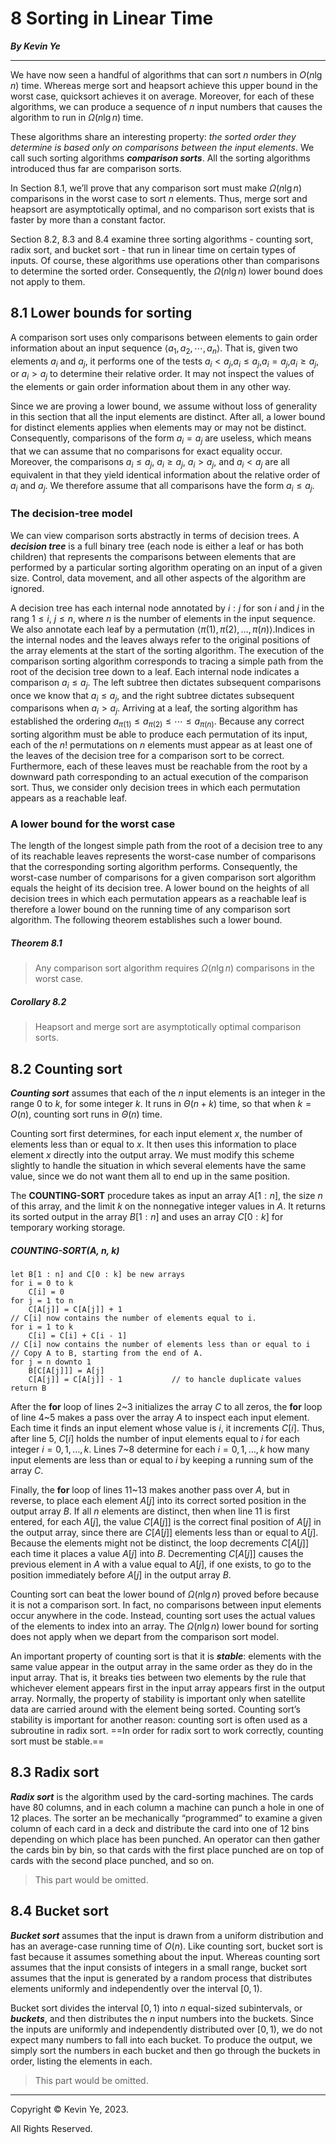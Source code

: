 # 8	Sorting in Linear Time

***By Kevin Ye***

---

We have now seen a handful of algorithms that can sort $n$ numbers in $O(n\lg n)$ time. Whereas merge sort and heapsort achieve this upper bound in the worst case, quicksort achieves it on average. Moreover, for each of these algorithms, we can produce a sequence of $n$ input numbers that causes the algorithm to run in $\Omega(n\lg n)$ time.

These algorithms share an interesting property: *the sorted order they determine is based only on comparisons between the input elements*. We call such sorting algorithms ***comparison sorts***. All the sorting algorithms introduced thus far are comparison sorts.

In Section 8.1, we’ll prove that any comparison sort must make $\Omega(n\lg n)$ comparisons in the worst case to sort $n$ elements. Thus, merge sort and heapsort are asymptotically optimal, and no comparison sort exists that is faster by more than a constant factor.

Section 8.2, 8.3 and 8.4 examine three sorting algorithms - counting sort, radix sort, and bucket sort - that run in linear time on certain types of inputs. Of course, these algorithms use operations other than comparisons to determine the sorted order. Consequently, the $\Omega(n\lg n)$ lower bound does not apply to them.





## 8.1	Lower bounds for sorting

A comparison sort uses only comparisons between elements to gain order information about an input sequence $\left \langle a_1,a_2,\cdots,a_n\right \rangle$. That is, given two elements $a_i$ and $a_j$, it performs one of the tests $a_i<a_j$,$a_i\leqslant a_j$,$a_i=a_j$,$a_i\geqslant a_j$, or $a_i>a_j$ to determine their relative order. It may not inspect the values of the elements or gain order information about them in any other way.

Since we are proving a lower bound, we assume without loss of generality in this section that all the input elements are distinct. After all, a lower bound for distinct elements applies when elements may or may not be distinct. Consequently, comparisons of the form $a_i=a_j$ are useless, which means that we can assume that no comparisons for exact equality occur. Moreover, the comparisons $a_i\leqslant a_j$, $a_i\geqslant a_j$, $a_i>a_j$, and $a_i<a_j$ are all equivalent in that they yield identical information about the relative order of $a_i$ and $a_j$. We therefore assume that all comparisons have the form $a_i\leqslant a_j$.



### The decision-tree model

We can view comparison sorts abstractly in terms of decision trees. A ***decision tree*** is a full binary tree (each node is either a leaf or has both children) that represents the comparisons between elements that are performed by a particular sorting algorithm operating on an input of a given size. Control, data movement, and all other aspects of the algorithm are ignored.

A decision tree has each internal node annotated by $i:j$ for son $i$ and $j$ in the rang $1\leqslant i$, $j\leqslant n$, where $n$ is the number of elements in the input sequence. We also annotate each leaf by a permutation $\langle \pi(1), \pi(2),\dots,\pi(n)\rangle$.Indices in the internal nodes and the leaves always refer to the original positions of the array elements at the start of the sorting algorithm. The execution of the comparison sorting algorithm corresponds to tracing a simple path from the root of the decision tree down to a leaf. Each internal node indicates a comparison $a_i\leqslant a_j$. The left subtree then dictates subsequent comparisons once we know that $a_i\leqslant a_j$, and the right subtree dictates subsequent comparisons when $a_i>a_j$. Arriving at a leaf, the sorting algorithm has established the ordering $a_{\pi(1)}\leqslant a_{\pi(2)}\leqslant \cdots \leqslant a_{\pi(n)}$. Because any correct sorting algorithm must be able to produce each permutation of its input, each of the $n!$ permutations on $n$ elements must appear as at least one of the leaves of the decision tree for a comparison sort to be correct. Furthermore, each of these leaves must be reachable from the root by a downward path corresponding to an actual execution of the comparison sort. Thus, we consider only decision trees in which each permutation appears as a reachable leaf.

### A lower bound for the worst case

The length of the longest simple path from the root of a decision tree to any of its reachable leaves represents the worst-case number of comparisons that the corresponding sorting algorithm performs. Consequently, the worst-case number of comparisons for a given comparison sort algorithm  equals the height of its decision tree. A lower bound on the heights of all decision trees in which each permutation appears as a reachable leaf is therefore a lower bound on the running time of any comparison sort algorithm. The following theorem establishes such a lower bound.

##### Theorem 8.1

>  Any comparison sort algorithm requires $\Omega(n\lg n)$ comparisons in the worst case.

##### Corollary 8.2

> Heapsort and merge sort are asymptotically optimal comparison sorts.





## 8.2	Counting sort

***Counting sort*** assumes that each of the $n$ input elements is an integer in the range $0$ to $k$, for some integer $k$. It runs in $\Theta(n+k)$ time, so that when $k=O(n)$, counting sort runs in $\Theta(n)$ time.

Counting sort first determines, for each input element $x$, the number of elements less than or equal to $x$. It then uses this information to place element $x$ directly into the output array. We must modify this scheme slightly to handle the situation in which several elements have the same value, since we do not want them all to end up in the same position.

The **COUNTING-SORT** procedure takes as input an array $A[1:n]$, the size $n$ of this array, and the limit $k$ on the nonnegative integer values in $A$. It returns its sorted output in the array $B[1:n]$ and uses an array $C[0:k]$ for temporary working storage.

##### COUNTING-SORT($A$, $n$, $k$)

```pseudocode
let B[1 : n] and C[0 : k] be new arrays
for i = 0 to k
	C[i] = 0
for j = 1 to n
	C[A[j]] = C[A[j]] + 1
// C[i] now contains the number of elements equal to i.
for i = 1 to k
	C[i] = C[i] + C[i - 1]
// C[i] now contains the number of elements less than or equal to i
// Copy A to B, starting from the end of A.
for j = n downto 1
	B[C[A[j]]] = A[j]
	C[A[j]] = C[A[j]] - 1			// to hancle duplicate values
return B
```

After the **for** loop of lines 2~3 initializes the array $C$ to all zeros, the **for** loop of line 4~5 makes a pass over the array $A$ to inspect each input element. Each time it finds an input element whose value is $i$, it increments $C[i]$. Thus, after line 5, $C[i]$ holds the number of input elements equal to $i$ for each integer $i=0,1,\dots,k$. Lines 7~8 determine for each $i=0,1,\dots,k$ how many input elements are less than or equal to $i$ by keeping a running sum of the array $C$.

Finally, the **for** loop of lines 11~13 makes another pass over $A$, but in reverse, to place each element $A[j]$ into its correct sorted position in the output array $B$. If all $n$ elements are distinct, then when line 11 is first entered, for each $A[j]$, the value $C[A[j]]$ is the correct final position of $A[j]$ in the output array, since there are $C[A[j]]$ elements less than or equal to $A[j]$. Because the elements might not be distinct, the loop decrements $C[A[j]]$ each time it places a value $A[j]$ into $B$. Decrementing $C[A[j]]$ causes the previous element in $A$ with a value equal to $A[j]$, if one exists, to go to the position immediately before $A[j]$ in the output array $B$.

Counting sort can beat the lower bound of $\Omega(n\lg n)$ proved before because it is not a comparison sort. In fact, no comparisons between input elements occur anywhere in the code. Instead, counting sort uses the actual values of the elements to index into an array. The $\Omega(n\lg n)$ lower bound for sorting does not apply when we depart from the comparison sort model.

An important property of counting sort is that it is ***stable***: elements with the same value appear in the output array in the same order as they do in the input array. That is, it breaks ties between two elements by the rule that whichever element appears first in the input array appears first in the output array. Normally, the property of stability is important only when satellite data are carried around with the element being sorted. Counting sort’s stability is important for another reason: counting sort is often used as a subroutine in radix sort. ==In order for radix sort to work correctly, counting sort must be stable.==





## 8.3	Radix sort

***Radix sort*** is the algorithm used by the card-sorting machines. The cards have 80 columns, and in each column a machine can punch a hole in one of 12 places. The sorter an be mechanically “programmed” to examine a given column of each card in a deck and distribute the card into one of 12 bins depending on which place has been punched. An operator can then gather the cards bin by bin, so that cards with the first place punched are on top of cards with the second place punched, and so on.

> This part would be omitted.





## 8.4	Bucket sort

***Bucket sort*** assumes that the input is drawn from a uniform distribution and has an average-case running time of $O(n)$. Like counting sort, bucket sort is fast because it assumes something about the input. Whereas counting sort assumes that the input consists of integers in a small range, bucket sort assumes that the input is generated by a random process that distributes elements uniformly and independently over the interval $\left[ 0,1\right)$.

Bucket sort divides the interval $\left[ 0,1\right)$ into $n$ equal-sized subintervals, or ***buckets***, and then distributes the $n$ input numbers into the buckets. Since the inputs are uniformly and independently distributed over $\left[ 0,1\right)$, we do not expect many numbers to fall into each bucket. To produce the output, we simply sort the numbers in each bucket and then go through the buckets in order, listing the elements in each.

> This part would be omitted.





---

Copyright © Kevin Ye, 2023.

All Rights Reserved.
